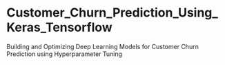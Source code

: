 # Customer_Churn_Prediction_Using_Keras_Tensorflow
Building and Optimizing Deep Learning Models for Customer Churn Prediction using Hyperparameter Tuning
